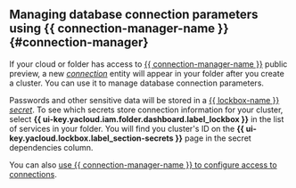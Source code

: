 ## Managing database connection parameters using {{ connection-manager-name }} {#connection-manager}

If your cloud or folder has access to [{{ connection-manager-name }}](../../metadata-hub/concepts) public preview, a new [_connection_](../../metadata-hub/concepts/connection-manager.md) entity will appear in your folder after you create a cluster. You can use it to manage database connection parameters.

Passwords and other sensitive data will be stored in a [{{ lockbox-name }} _secret_](../../metadata-hub/concepts/secret.md). To see which secrets store connection information for your cluster, select **{{ ui-key.yacloud.iam.folder.dashboard.label_lockbox }}** in the list of services in your folder. You will find you cluster's ID on the **{{ ui-key.yacloud.lockbox.label_section-secrets }}** page in the secret dependencies column.

You can also [use {{ connection-manager-name }} to configure access to connections](../../metadata-hub/operations/connection-access.md).
